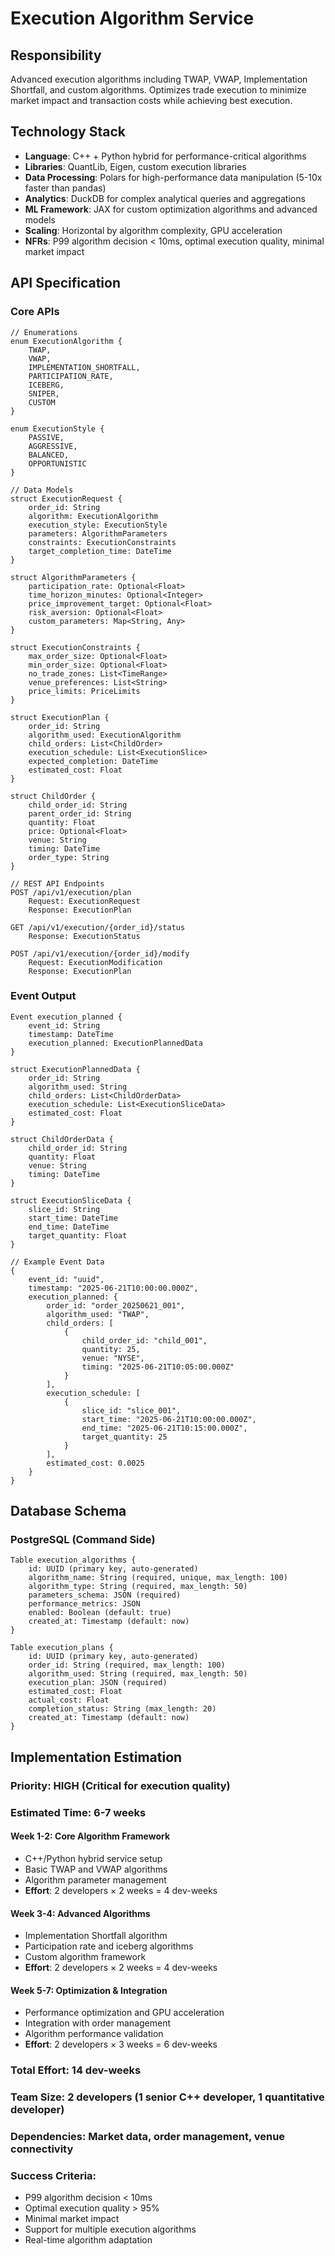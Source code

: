 # Execution Algorithm Service

## Responsibility
Advanced execution algorithms including TWAP, VWAP, Implementation Shortfall, and custom algorithms. Optimizes trade execution to minimize market impact and transaction costs while achieving best execution.

## Technology Stack
- **Language**: C++ + Python hybrid for performance-critical algorithms
- **Libraries**: QuantLib, Eigen, custom execution libraries
- **Data Processing**: Polars for high-performance data manipulation (5-10x faster than pandas)
- **Analytics**: DuckDB for complex analytical queries and aggregations
- **ML Framework**: JAX for custom optimization algorithms and advanced models
- **Scaling**: Horizontal by algorithm complexity, GPU acceleration
- **NFRs**: P99 algorithm decision < 10ms, optimal execution quality, minimal market impact

## API Specification

### Core APIs
```pseudo
// Enumerations
enum ExecutionAlgorithm {
    TWAP,
    VWAP,
    IMPLEMENTATION_SHORTFALL,
    PARTICIPATION_RATE,
    ICEBERG,
    SNIPER,
    CUSTOM
}

enum ExecutionStyle {
    PASSIVE,
    AGGRESSIVE,
    BALANCED,
    OPPORTUNISTIC
}

// Data Models
struct ExecutionRequest {
    order_id: String
    algorithm: ExecutionAlgorithm
    execution_style: ExecutionStyle
    parameters: AlgorithmParameters
    constraints: ExecutionConstraints
    target_completion_time: DateTime
}

struct AlgorithmParameters {
    participation_rate: Optional<Float>
    time_horizon_minutes: Optional<Integer>
    price_improvement_target: Optional<Float>
    risk_aversion: Optional<Float>
    custom_parameters: Map<String, Any>
}

struct ExecutionConstraints {
    max_order_size: Optional<Float>
    min_order_size: Optional<Float>
    no_trade_zones: List<TimeRange>
    venue_preferences: List<String>
    price_limits: PriceLimits
}

struct ExecutionPlan {
    order_id: String
    algorithm_used: ExecutionAlgorithm
    child_orders: List<ChildOrder>
    execution_schedule: List<ExecutionSlice>
    expected_completion: DateTime
    estimated_cost: Float
}

struct ChildOrder {
    child_order_id: String
    parent_order_id: String
    quantity: Float
    price: Optional<Float>
    venue: String
    timing: DateTime
    order_type: String
}

// REST API Endpoints
POST /api/v1/execution/plan
    Request: ExecutionRequest
    Response: ExecutionPlan

GET /api/v1/execution/{order_id}/status
    Response: ExecutionStatus

POST /api/v1/execution/{order_id}/modify
    Request: ExecutionModification
    Response: ExecutionPlan
```

### Event Output
```pseudo
Event execution_planned {
    event_id: String
    timestamp: DateTime
    execution_planned: ExecutionPlannedData
}

struct ExecutionPlannedData {
    order_id: String
    algorithm_used: String
    child_orders: List<ChildOrderData>
    execution_schedule: List<ExecutionSliceData>
    estimated_cost: Float
}

struct ChildOrderData {
    child_order_id: String
    quantity: Float
    venue: String
    timing: DateTime
}

struct ExecutionSliceData {
    slice_id: String
    start_time: DateTime
    end_time: DateTime
    target_quantity: Float
}

// Example Event Data
{
    event_id: "uuid",
    timestamp: "2025-06-21T10:00:00.000Z",
    execution_planned: {
        order_id: "order_20250621_001",
        algorithm_used: "TWAP",
        child_orders: [
            {
                child_order_id: "child_001",
                quantity: 25,
                venue: "NYSE",
                timing: "2025-06-21T10:05:00.000Z"
            }
        ],
        execution_schedule: [
            {
                slice_id: "slice_001",
                start_time: "2025-06-21T10:00:00.000Z",
                end_time: "2025-06-21T10:15:00.000Z",
                target_quantity: 25
            }
        ],
        estimated_cost: 0.0025
    }
}
```

## Database Schema

### PostgreSQL (Command Side)
```pseudo
Table execution_algorithms {
    id: UUID (primary key, auto-generated)
    algorithm_name: String (required, unique, max_length: 100)
    algorithm_type: String (required, max_length: 50)
    parameters_schema: JSON (required)
    performance_metrics: JSON
    enabled: Boolean (default: true)
    created_at: Timestamp (default: now)
}

Table execution_plans {
    id: UUID (primary key, auto-generated)
    order_id: String (required, max_length: 100)
    algorithm_used: String (required, max_length: 50)
    execution_plan: JSON (required)
    estimated_cost: Float
    actual_cost: Float
    completion_status: String (max_length: 20)
    created_at: Timestamp (default: now)
}
```

## Implementation Estimation

### Priority: **HIGH** (Critical for execution quality)
### Estimated Time: **6-7 weeks**

#### Week 1-2: Core Algorithm Framework
- C++/Python hybrid service setup
- Basic TWAP and VWAP algorithms
- Algorithm parameter management
- **Effort**: 2 developers × 2 weeks = 4 dev-weeks

#### Week 3-4: Advanced Algorithms
- Implementation Shortfall algorithm
- Participation rate and iceberg algorithms
- Custom algorithm framework
- **Effort**: 2 developers × 2 weeks = 4 dev-weeks

#### Week 5-7: Optimization & Integration
- Performance optimization and GPU acceleration
- Integration with order management
- Algorithm performance validation
- **Effort**: 2 developers × 3 weeks = 6 dev-weeks

### Total Effort: **14 dev-weeks**
### Team Size: **2 developers** (1 senior C++ developer, 1 quantitative developer)
### Dependencies: Market data, order management, venue connectivity

### Success Criteria:
- P99 algorithm decision < 10ms
- Optimal execution quality > 95%
- Minimal market impact
- Support for multiple execution algorithms
- Real-time algorithm adaptation
